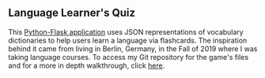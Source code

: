 ## Language Learner's Quiz
This [Python-Flask application](https://github.com/aoschwartz7/LanguageQuiz) uses JSON representations of vocabulary dictionaries to help users learn a language via flashcards. The inspiration behind it came from living in Berlin, Germany, in the Fall of 2019 where I was taking language courses. To access my Git repository for the game's files and for a more in depth walkthrough, click [here](https://github.com/aoschwartz7/LanguageQuiz).
